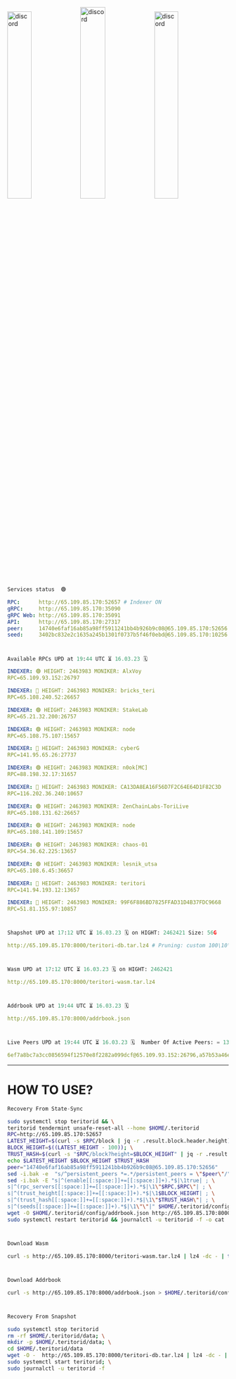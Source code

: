 [<img src='https://user-images.githubusercontent.com/83868103/215836529-812ac1b8-029f-4f5d-bb72-8539c308b0f4.png' alt='discord'  width='33%'>](https://github.com/romanv1812/Teritori/blob/main/data/mainnet_guide.md)[<img src='https://user-images.githubusercontent.com/83868103/215836572-1ace2f52-bfa5-452a-a9bd-1382169bc8f2.png' alt='discord'  width='33.39%'>](https://restake.app/teritori/torivaloper1qy38xmcrnht0kt5c5fryvl8llrpdwer6atxj5u/stake)[<img src='https://user-images.githubusercontent.com/83868103/215836599-cb1990d2-2e43-4fc2-898a-c373bcb64677.png' alt='discord'  width='33%'>](https://restake.app/teritori/torivaloper1qy38xmcrnht0kt5c5fryvl8llrpdwer6atxj5u/stake)
```python
Services status  🟢
```
```YAML
RPC:      http://65.109.85.170:52657 # Indexer ON
gRPC:     http://65.109.85.170:35090
gRPC Web: http://65.109.85.170:35091
API:      http://65.109.85.170:27317
peer:     14740e6faf16ab85a98ff5911241bb4b926b9c08@65.109.85.170:52656
seed:     3402bc832e2c1635a245b1301f0737b5f46f0ebd@65.109.85.170:10256
```
#
```python
Available RPCs UPD at 19:44 UTC ⏳ 16.03.23 🗓️ 
```
```YAML
INDEXER: 🟢 HEIGHT: 2463983 MONIKER: AlxVoy
RPC=65.109.93.152:26797

INDEXER: 🔴 HEIGHT: 2463983 MONIKER: bricks_teri
RPC=65.108.240.52:26657

INDEXER: 🟢 HEIGHT: 2463983 MONIKER: StakeLab
RPC=65.21.32.200:26757

INDEXER: 🟢 HEIGHT: 2463983 MONIKER: node
RPC=65.108.75.107:15657

INDEXER: 🔴 HEIGHT: 2463983 MONIKER: cyberG
RPC=141.95.65.26:27737

INDEXER: 🟢 HEIGHT: 2463983 MONIKER: n0ok[MC]
RPC=88.198.32.17:31657

INDEXER: 🔴 HEIGHT: 2463983 MONIKER: CA13DA8EA16F56D7F2C64E64D1F82C3D
RPC=116.202.36.240:10657

INDEXER: 🟢 HEIGHT: 2463983 MONIKER: ZenChainLabs-ToriLive
RPC=65.108.131.62:26657

INDEXER: 🟢 HEIGHT: 2463983 MONIKER: node
RPC=65.108.141.109:15657

INDEXER: 🟢 HEIGHT: 2463983 MONIKER: chaos-01
RPC=54.36.62.225:13657

INDEXER: 🟢 HEIGHT: 2463983 MONIKER: lesnik_utsa
RPC=65.108.6.45:36657

INDEXER: 🔴 HEIGHT: 2463983 MONIKER: teritori
RPC=141.94.193.12:13657

INDEXER: 🔴 HEIGHT: 2463983 MONIKER: 99F6F886BD7825FFAD31D4B37FDC9668
RPC=51.81.155.97:10857

```
#
```python
Shapshot UPD at 17:12 UTC ⏳ 16.03.23 🗓️ on HIGHT: 2462421 Size: 56G
```
```YAML
http://65.109.85.170:8000/teritori-db.tar.lz4 # Pruning: custom 100\10\100 Indexer kv
```
#
```python
Wasm UPD at 17:12 UTC ⏳ 16.03.23 🗓️ on HIGHT: 2462421
```
```YAML
http://65.109.85.170:8000/teritori-wasm.tar.lz4
```
#
```python
Addrbook UPD at 19:44 UTC ⏳ 16.03.23 🗓️ 
```
```YAML
http://65.109.85.170:8000/addrbook.json
```
#
```python
Live Peers UPD at 19:44 UTC ⏳ 16.03.23 🗓️  Number Of Active Peers: = 13
```
```YAML
6ef7a8bc7a3cc0856594f12570e8f2282a099dcf@65.109.93.152:26796,a57b53a46e6f473b42a6db6e0c0f216b1611efcb@65.108.240.52:26656,a06fbbb9ace823ae28a696a91daa2d0644653c28@65.21.32.200:26756,4cef2b81f82420434c6ce0dc43ca04ad18ef773f@65.108.75.107:15656,e3b906fefa58783395fcf72086c698707908a558@141.95.65.26:27736,e3374c3d25a36f06662fa150043e5e6529d11570@88.198.32.17:31656,d40face481bc00a617d9a29c39be412a776e28c2@116.202.36.240:10656,8e9624292123624e4eddc3f43189f08a0424127e@65.108.131.62:26656,5cabaab828aea4bcc60e20c5a87b469c43023557@65.108.141.109:15656,10a19941e819a9a89873398b1d52794929d245a0@54.36.62.225:13656,46b7ae20e3cc4264076a91c3601f3894a021a80d@65.108.6.45:36656,317d9a102d4a04337c65571c18df0e98269dce87@141.94.193.12:13656,3bd3a20d7c8a26a20927289a7a6bffecf71de53e@51.81.155.97:10856
```
---
# HOW TO USE?
```python
Recovery From State-Sync
```
```bash
sudo systemctl stop teritorid && \
teritorid tendermint unsafe-reset-all --home $HOME/.teritorid
RPC=http://65.109.85.170:52657
LATEST_HEIGHT=$(curl -s $RPC/block | jq -r .result.block.header.height); \
BLOCK_HEIGHT=$((LATEST_HEIGHT - 100)); \
TRUST_HASH=$(curl -s "$RPC/block?height=$BLOCK_HEIGHT" | jq -r .result.block_id.hash)
echo $LATEST_HEIGHT $BLOCK_HEIGHT $TRUST_HASH
peer="14740e6faf16ab85a98ff5911241bb4b926b9c08@65.109.85.170:52656"
sed -i.bak -e  "s/^persistent_peers *=.*/persistent_peers = \"$peer\"/" $HOME/.teritorid/config/config.toml
sed -i.bak -E "s|^(enable[[:space:]]+=[[:space:]]+).*$|\1true| ; \
s|^(rpc_servers[[:space:]]+=[[:space:]]+).*$|\1\"$RPC,$RPC\"| ; \
s|^(trust_height[[:space:]]+=[[:space:]]+).*$|\1$BLOCK_HEIGHT| ; \
s|^(trust_hash[[:space:]]+=[[:space:]]+).*$|\1\"$TRUST_HASH\"| ; \
s|^(seeds[[:space:]]+=[[:space:]]+).*$|\1\"\"|" $HOME/.teritorid/config/config.toml
wget -O $HOME/.teritorid/config/addrbook.json http://65.109.85.170:8000/addrbook.json
sudo systemctl restart teritorid && journalctl -u teritorid -f -o cat
```
#
```python
Download Wasm
```
```bash
curl -s http://65.109.85.170:8000/teritori-wasm.tar.lz4 | lz4 -dc - | tar -xf - -C $HOME/.teritorid/data
```
#
```python
Download Addrbook
```
```bash
curl -s http://65.109.85.170:8000/addrbook.json > $HOME/.teritorid/config/addrbook.json
```
#
```python
Recovery From Snapshot
```
```bash
sudo systemctl stop teritorid
rm -rf $HOME/.teritorid/data; \
mkdir -p $HOME/.teritorid/data; \
cd $HOME/.teritorid/data
wget -O -  http://65.109.85.170:8000/teritori-db.tar.lz4 | lz4 -dc - | tar -xf - -C $HOME/.teritorid
sudo systemctl start teritorid; \
sudo journalctl -u teritorid -f
```
